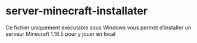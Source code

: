 # server-minecraft-installater
Ce fichier uniquement exécutable sous Windows vous permet d'installer un serveur Minecraft 1.16.5 pour y jouer en local
